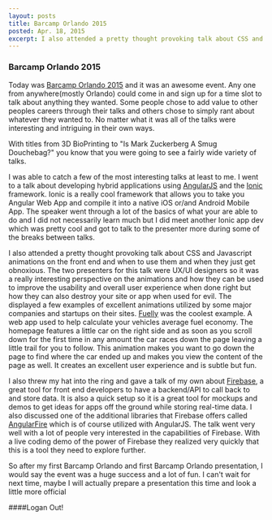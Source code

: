 ```yaml
---
layout: posts
title: Barcamp Orlando 2015
posted: Apr. 18, 2015
excerpt: I also attended a pretty thought provoking talk about CSS and Javascript animations on the front end and when to use them and when they just get obnoxious. The two presenters for this talk were UX/UI designers so it was a really interesting perspective on the animations and how they can be used to improve the usability and overall user experience when done right.
---
```


### Barcamp Orlando 2015

Today was [Barcamp Orlando 2015](http://barcamporlando.org/) and it was an awesome event. Any one from anywhere(mostly Orlando)
could come in and sign up for a time slot to talk about anything they wanted. Some people chose to
add value to other peoples careers through their talks and others chose to simply rant about whatever
they wanted to. No matter what it was all of the talks were interesting and intriguing in their own ways.

With titles from 3D BioPrinting to "Is Mark Zuckerberg A Smug Douchebag?" you know that you were going
to see a fairly wide variety of talks. 

I was able to catch a few of the most interesting talks at least to me. I went to a talk about developing 
hybrid applications using [AngularJS](https://angularjs.org/) and the [Ionic](http://ionicframework.com/) framework. 
Ionic is a really cool framework that allows you to take you Angular Web App and compile it into a native
iOS or/and Android Mobile App. The speaker went through a lot of the basics of what your are able to do
and I did not necessarily learn much but I did meet another Ionic app dev which was pretty cool and got to
talk to the presenter more during some of the breaks between talks.

I also attended a pretty thought provoking talk about CSS and Javascript animations on the front end
and when to use them and when they just get obnoxious. The two presenters for this talk were UX/UI
designers so it was a really interesting perspective on the animations and how they can be used to
improve the usability and overall user experience when done right but how they can also destroy your
site or app when used for evil. The displayed a few examples of excellent animations utilized by some 
major companies and startups on their sites. [Fuelly](http://www.fuelly.com/) was the coolest example. 
A web app used to help calculate your vehicles average fuel economy. The homepage features a little
car on the right side and as soon as you scroll down for the first time in any amount the car races down the
page leaving a little trail for you to follow. This animation makes you want to go down the page to find
where the car ended up and makes you view the content of the page as well. It creates an excellent
user experience and is subtle but fun. 

I also threw my hat into the ring and gave a talk of my own about [Firebase](https://www.firebase.com/), a great tool
for front end developers to have a backend/API to call back to and store data. It is also a quick setup
so it is a great tool for mockups and demos to get ideas for apps off the ground while storing real-time
data. I also discussed one of the additional libraries that Firebase offers called [AngularFire](https://www.firebase.com/docs/web/libraries/angular/) which is 
of course utilized with AngularJS. The talk went very well with a lot of people very interested in the 
capabilities of Firebase. With a live coding demo of the power of Firebase they realized very quickly
that this is a tool they need to explore further.

So after my first Barcamp Orlando and first Barcamp Orlando presentation, I would say the event was 
a huge success and a lot of fun. I can't wait for next time, maybe I will actually prepare a presentation
this time and look a little more official

####Logan Out!